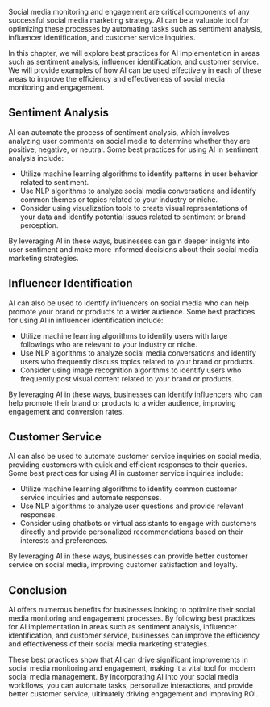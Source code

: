 

Social media monitoring and engagement are critical components of any successful social media marketing strategy. AI can be a valuable tool for optimizing these processes by automating tasks such as sentiment analysis, influencer identification, and customer service inquiries.

In this chapter, we will explore best practices for AI implementation in areas such as sentiment analysis, influencer identification, and customer service. We will provide examples of how AI can be used effectively in each of these areas to improve the efficiency and effectiveness of social media monitoring and engagement.

Sentiment Analysis
------------------

AI can automate the process of sentiment analysis, which involves analyzing user comments on social media to determine whether they are positive, negative, or neutral. Some best practices for using AI in sentiment analysis include:

* Utilize machine learning algorithms to identify patterns in user behavior related to sentiment.
* Use NLP algorithms to analyze social media conversations and identify common themes or topics related to your industry or niche.
* Consider using visualization tools to create visual representations of your data and identify potential issues related to sentiment or brand perception.

By leveraging AI in these ways, businesses can gain deeper insights into user sentiment and make more informed decisions about their social media marketing strategies.

Influencer Identification
-------------------------

AI can also be used to identify influencers on social media who can help promote your brand or products to a wider audience. Some best practices for using AI in influencer identification include:

* Utilize machine learning algorithms to identify users with large followings who are relevant to your industry or niche.
* Use NLP algorithms to analyze social media conversations and identify users who frequently discuss topics related to your brand or products.
* Consider using image recognition algorithms to identify users who frequently post visual content related to your brand or products.

By leveraging AI in these ways, businesses can identify influencers who can help promote their brand or products to a wider audience, improving engagement and conversion rates.

Customer Service
----------------

AI can also be used to automate customer service inquiries on social media, providing customers with quick and efficient responses to their queries. Some best practices for using AI in customer service inquiries include:

* Utilize machine learning algorithms to identify common customer service inquiries and automate responses.
* Use NLP algorithms to analyze user questions and provide relevant responses.
* Consider using chatbots or virtual assistants to engage with customers directly and provide personalized recommendations based on their interests and preferences.

By leveraging AI in these ways, businesses can provide better customer service on social media, improving customer satisfaction and loyalty.

Conclusion
----------

AI offers numerous benefits for businesses looking to optimize their social media monitoring and engagement processes. By following best practices for AI implementation in areas such as sentiment analysis, influencer identification, and customer service, businesses can improve the efficiency and effectiveness of their social media marketing strategies.

These best practices show that AI can drive significant improvements in social media monitoring and engagement, making it a vital tool for modern social media management. By incorporating AI into your social media workflows, you can automate tasks, personalize interactions, and provide better customer service, ultimately driving engagement and improving ROI.
